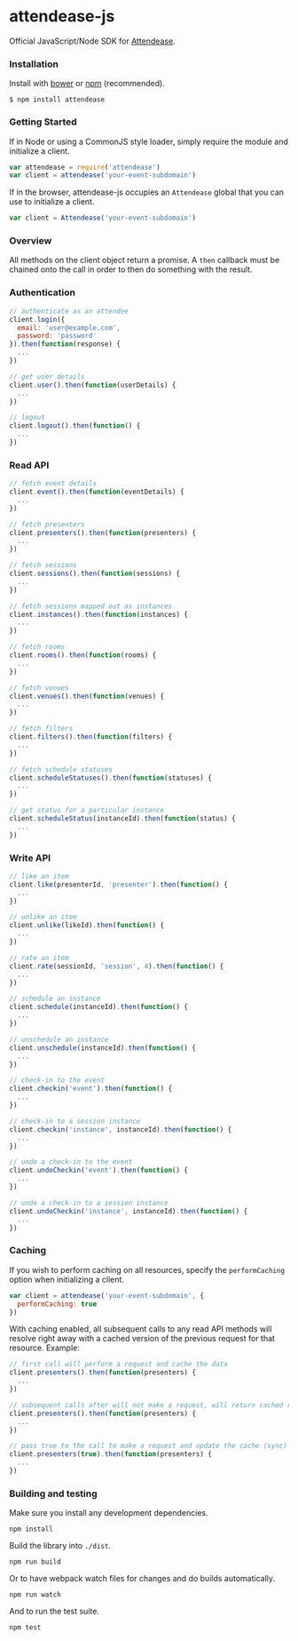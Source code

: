 # attendease-js

Official JavaScript/Node SDK for [Attendease](https://attendease.com/).

### Installation

Install with [bower](http://bower.io/) or [npm](https://www.npmjs.org/) (recommended).

```
$ npm install attendease
```

### Getting Started

If in Node or using a CommonJS style loader, simply require the module and initialize a client.

```javascript
var attendease = require('attendease')
var client = attendease('your-event-subdomain')
```

If in the browser, attendease-js occupies an `Attendease` global that you can use to initialize a client.

```javascript
var client = Attendease('your-event-subdomain')
```

### Overview

All methods on the client object return a promise. A `then` callback must be chained
onto the call in order to then do something with the result.

### Authentication

```javascript
// authenticate as an attendee
client.login({
  email: 'user@example.com',
  password: 'password'
}).then(function(response) {
  ...
})

// get user details
client.user().then(function(userDetails) {
  ...
})

// logout
client.logout().then(function() {
  ...
})
```

### Read API

```javascript
// fetch event details
client.event().then(function(eventDetails) {
  ...
})

// fetch presenters
client.presenters().then(function(presenters) {
  ...
})

// fetch sessions
client.sessions().then(function(sessions) {
  ...
})

// fetch sessions mapped out as instances
client.instances().then(function(instances) {
  ...
})

// fetch rooms
client.rooms().then(function(rooms) {
  ...
})

// fetch venues
client.venues().then(function(venues) {
  ...
})

// fetch filters
client.filters().then(function(filters) {
  ...
})

// fetch schedule statuses
client.scheduleStatuses().then(function(statuses) {
  ...
})

// get status for a particular instance
client.scheduleStatus(instanceId).then(function(status) {
  ...
})
```

### Write API

```javascript
// like an item
client.like(presenterId, 'presenter').then(function() {
  ...
})

// unlike an item
client.unlike(likeId).then(function() {
  ...
})

// rate an item
client.rate(sessionId, 'session', 4).then(function() {
  ...
})

// schedule an instance
client.schedule(instanceId).then(function() {
  ...
})

// unschedule an instance
client.unschedule(instanceId).then(function() {
  ...
})

// check-in to the event
client.checkin('event').then(function() {
  ...
})

// check-in to a session instance
client.checkin('instance', instanceId).then(function() {
  ...
})

// undo a check-in to the event
client.undoCheckin('event').then(function() {
  ...
})

// undo a check-in to a session instance
client.undoCheckin('instance', instanceId).then(function() {
  ...
})
```

### Caching

If you wish to perform caching on all resources, specify the `performCaching` option
when initializing a client.

```javascript
var client = attendease('your-event-subdomain', {
  performCaching: true
})
```

With caching enabled, all subsequent calls to any read API methods will resolve right
away with a cached version of the previous request for that resource. Example:

```javascript
// first call will perform a request and cache the data
client.presenters().then(function(presenters) {
  ...
})

// subsequent calls after will not make a request, will return cached result
client.presenters().then(function(presenters) {
  ...
})

// pass true to the call to make a request and update the cache (sync)
client.presenters(true).then(function(presenters) {
  ...
})
```

### Building and testing

Make sure you install any development dependencies.

```
npm install
```

Build the library into `./dist`.

```
npm run build
```

Or to have webpack watch files for changes and do builds automatically.

```
npm run watch
```

And to run the test suite.

```
npm test
```

